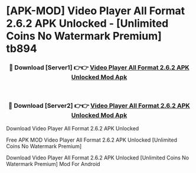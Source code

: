 # [APK-MOD] Video Player All Format 2.6.2 APK Unlocked - [Unlimited Coins No Watermark Premium] tb894



<div align="center">
<h3>🔴 Download [Server1] 👉👉 <a href="https://momento.my/?title=Video_Player_All_Format_2.6.2_APK_Unlocked">Video Player All Format 2.6.2 APK Unlocked Mod Apk</a></h3><br>

<h3>🔴 Download [Server2] 👉👉 <a href="https://momento.my/?title=Video_Player_All_Format_2.6.2_APK_Unlocked">Video Player All Format 2.6.2 APK Unlocked Mod Apk</a></h3>
</div>



Download Video Player All Format 2.6.2 APK Unlocked 

Free APK MOD Video Player All Format 2.6.2 APK Unlocked [Unlimited Coins No Watermark Premium]

Download Video Player All Format 2.6.2 APK Unlocked [Unlimited Coins No Watermark Premium] Mod For Android
